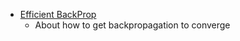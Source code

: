 - [Efficient BackProp](http://yann.lecun.com/exdb/publis/pdf/lecun-98b.pdf)
  - About how to get backpropagation to converge
